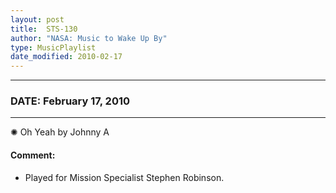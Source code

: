 ```yaml
---
layout: post
title:  STS-130
author: "NASA: Music to Wake Up By"
type: MusicPlaylist
date_modified: 2010-02-17
---
```


----
### DATE: February 17, 2010
----
✺ Oh Yeah by Johnny A

#### Comment:
* Played for Mission Specialist Stephen Robinson.
